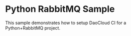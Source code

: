 Python RabbitMQ Sample
=====================


This sample demonstrates how to setup DaoCloud CI for a Python+RabbitMQ project.
